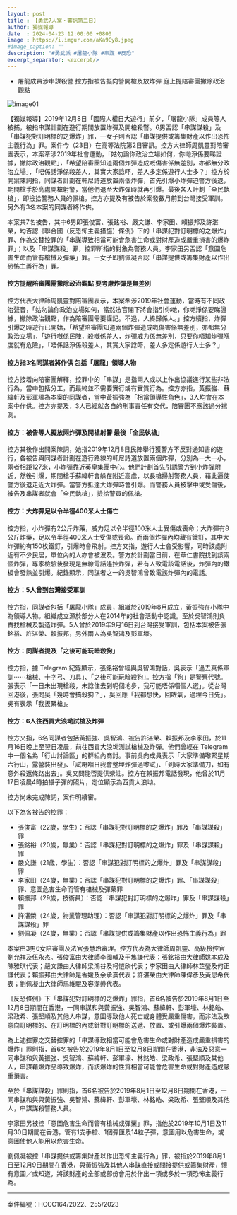 ```yaml
---
layout: post
title : 【勇武7人案・審訊第二日】
author: 獨媒報導
date  : 2024-04-23 12:00:00 +0800
image : https://i.imgur.com/aKa9Cy8.jpeg
#image_caption: ""
description: "#勇武派 #屠龍小隊 #串謀 #反恐"
excerpt_separator: <excerpt/>
---
```


- 屠龍成員涉串謀殺警 控方指被告擬向警開槍及放炸彈 庭上提陪審團撇除政治觀點

<excerpt/>

![image01](https://i.imgur.com/d3TYCAm.png)

【獨媒報導】2019年12月8日「國際人權日大遊行」前夕，「屠龍小隊」成員等人被捕，被指串謀計劃在遊行期間放置炸彈及開槍殺警。6男否認「串謀謀殺」及「串謀犯對訂明標的之爆炸」罪，一女子則否認「串謀提供或籌集財產以作出恐怖主義行為」罪。案件今（23日）在高等法院第2日審訊。控方大律師周凱靈對陪審團表示，本案牽涉2019年社會運動，「姑勿論你政治立場如何，你哋淨係要睇證據，撇除政治觀點」，「希望陪審團知道兩個炸彈造成嘅傷害係無差別，亦都無分政治立場」，「唔係話淨係殺差人，其實大家諗吓，差人多定係遊行人士多？」控方於開案陳詞指，同謀者計劃在軒尼詩道放置兩個炸彈，首先引爆小炸彈迫警方後退，期間槍手於高處開槍射警，當他們退至大炸彈時就再引爆。最後各人計劃「全民執槍」，即撿拾警務人員的佩槍。控方亦提及有被告於案發數月前到台灣接受軍訓。另外有3名本案的同謀者將作供。

本案共7名被告，其中6男即張俊富、張銘裕、嚴文謙、李家田、賴振邦及許湛榮，均否認《聯合國（反恐怖主義措施）條例》下的「串謀犯對訂明標的之爆炸」罪、作為交替控罪的「串謀導致相當可能會危害生命或對財產造成嚴重損害的爆炸罪」；以及「串謀謀殺」罪，控罪所指的對象為警務人員。李家田另否認「意圖危害生命而管有槍械及彈藥」罪。一女子即劉佩凝否認「串謀提供或籌集財產以作出恐怖主義行為」罪。

#### 控方提醒陪審團需撇除政治觀點 要考慮炸彈是無差別

控方代表大律師周凱靈對陪審團表示，本案牽涉2019年社會運動，當時有不同政治聲音，「姑勿論你政治立場如何，當然法官閣下將會指引你哋，你哋淨係要睇證據，撇除政治觀點，作為陪審團需要謹記。不過，人終歸係人。」控方續指，炸彈引爆之時遊行已開始，「希望陪審團知道兩個炸彈造成嘅傷害係無差別，亦都無分政治立場」，「遊行嘅係民陣，殺嘅係差人，炸彈威力係無差別，只要你唔知炸彈喺度就有危險」，「唔係話淨係殺差人，其實大家諗吓，差人多定係遊行人士多？」

#### 控方指3名同謀者將作供 包括「屠龍」領導人物

控方接着向陪審團解釋，控罪中的「串謀」是指兩人或以上作出協議進行某些非法行為，當中包括分工，而最終並不需要實行或有實質行為。控方亦指，黃振強、蘇緯軒及彭軍壕為本案的同謀者，當中黃振強為「相當領導性角色」，3人均會在本案中作供。控方亦提及，3人已經就各自的刑事責任有交代，陪審團不應該過分揣測。

#### 控方：被告等人擬放兩炸彈及開槍射警 最後「全民執槍」

控方其後作出開案陳詞，她指2019年12月8日民陣舉行獲警方不反對通知書的遊行，各被告與同謀者計劃在遊行路線的軒尼詩道放置兩個炸彈，分別為一大一小，兩者相距127米，小炸彈靠近英皇集團中心。他們計劃首先引誘警方到小炸彈附近，然後引爆，期間槍手蘇緯軒會躲在附近高處，以長槍掃射警務人員，藉此逼使警方後退走近大炸彈。當警方抵達大炸彈時會引爆。而警務人員被擊中或受傷後，被告及串謀者就會「全民執槍」，撿拾警員的佩槍。

#### 控方：大炸彈足以令半徑400米人士傷亡

控方指，小炸彈有2公斤炸藥，威力足以令半徑100米人士受傷或喪命；大炸彈有8公斤炸藥，足以令半徑400米人士受傷或喪命。而兩個炸彈內均藏有鐵釘，其中大炸彈約有150枚鐵釘，引爆時會飛射。控方又指，遊行人士會受影響，同時該處附近有不少民居，單位內的人亦會被波及。警方於計劃當日前，在華仁書院找到該兩個炸彈，專家檢驗後發現是無線電話遙控炸彈，若有人致電該電話後，炸彈內的鐵板會發熱並引爆。紀錄顯示，同謀者之一的吳智鴻曾致電該炸彈內的電話。

#### 控方：5人曾到台灣接受軍訓

控方指，同謀者包括「屠龍小隊」成員，組織於2019年8月成立，黃振強在小隊中為領導人物。組織成立源於部分人在2014年的社會活動中認識。至於吳智鴻則負責找槍械及製造炸彈。5人曾於2019年9月16日到台灣接受軍訓，包括本案被告張銘裕、許湛榮、賴振邦，另外兩人為吳智鴻及彭軍壕。

#### 控方：同謀者提及「之後可能玩暗殺狗」

控方指，據 Telegram 紀錄顯示，張銘裕曾經與吳智鴻對話，吳表示「過去真係軍訓⋯⋯槍械、十字弓、刀具」、「之後可能玩暗殺狗」。控方指「狗」是警察代號。張表示「一日未出現槍殺，未諗住去到呢個地步，我可能唔係嗰個人選」。從台灣回港後，張問吳「幾時會搞殺狗？」，吳回應「我都想快，回咗氣，過埋今日先」。吳有表示「我扳緊槍」。

#### 控方：6人往西貢大浪坳試槍及炸彈

控方又指，6名同謀者包括黃振強、吳智鴻、被告許湛榮、賴振邦及李家田，於11月16日晚上至翌日凌晨，前往西貢大浪坳測試槍械及炸彈。他們曾經在 Telegram 中一個名為「行山討論區」的群組內商討。事前吳向成員表示「大家準備嚟緊星期六行山，露營裝出發」、「試嘢嗰日我會整埋炸彈過嚟試」、「到時大家準備刀，如有意外殺返條路出去」。吳又問能否提供柴油。控方在賴振邦電話發現，他曾於11月17日凌晨4時拍攝子彈的照片，定位顯示為西貢大浪坳。

控方尚未完成陳詞，案件明續審。

以下為各被告的控罪：

- 張俊富（22歲，學生）：否認「串謀犯對訂明標的之爆炸」罪及「串謀謀殺」罪
- 張銘裕（20歲，無業）：否認「串謀犯對訂明標的之爆炸」罪及「串謀謀殺」罪
- 嚴文謙（21歲，學生）：否認「串謀犯對訂明標的之爆炸」罪及「串謀謀殺」罪
- 李家田（24歲，無業）：否認「串謀犯對訂明標的之爆炸」罪、「串謀謀殺」罪、意圖危害生命而管有槍械及彈藥罪
- 賴振邦（29歲，技術員）：否認「串謀犯對訂明標的之爆炸」罪及「串謀謀殺」罪
- 許湛榮（24歲，物業管理助理）：否認「串謀犯對訂明標的之爆炸」罪及「串謀謀殺」罪
- 劉佩凝（24歲，無業）：否認「串謀提供或籌集財產以作出恐怖主義行為」罪

本案由3男6女陪審團及法官張慧玲審理。控方代表為大律師周凱靈、高級檢控官劉允祥及伍永杰。張俊富由大律師李國輔及于雋謙代表；張銘裕由大律師姚本成及陳雅琪代表；嚴文謙由大律師梁鴻谷及柯愷欣代表；李家田由大律師林芷瑩及何正謙代表；賴振邦由大律師是香媛及余承熹代表；許湛榮由大律師陳偉彥及黃思希代表；劉佩凝由大律師馬維騉及容潔礬代表。

《反恐條例》下「串謀犯對訂明標的之爆炸」罪指，首6名被告於2019年8月1日至12月8日期間在香港，一同串謀和與黃振強、吳智鴻、蘇緯軒、彭軍壕、林銘皓、梁政希、張堅順及其他人串謀，意圖導致他人死亡或身體受嚴重傷害，而非法及故意向訂明標的、在訂明標的內或針對訂明標的送遞、放置、或引爆兩個爆炸裝置。

為上述控罪之交替控罪的「串謀導致相當可能會危害生命或對財產造成嚴重損害的爆炸」罪則指，首6名被告於2019年8月1日至12月8日期間在香港，非法及惡意一同串謀和與黃振強、吳智鴻、蘇緯軒、彭軍壕、林銘皓、梁政希、張堅順及其他人，串謀藉爆炸品導致爆炸，而該爆炸的性質相當可能會危害生命或對財產造成嚴重損害。

至於「串謀謀殺」罪則指，首6名被告於2019年8月1日至12月8日期間在香港，一同串謀和與與黃振強、吳智鴻、蘇緯軒、彭軍壕、林銘皓、梁政希、張堅順及其他人，串謀謀殺警務人員。

李家田另被控「意圖危害生命而管有槍械或彈藥」罪，指他於2019年10月1日及11月30日期間在香港，管有1支手槍、1個彈匣及14粒子彈，意圖用以危害生命，或意圖使他人能用以危害生命。

劉佩凝被控「串謀提供或籌集財產以作出恐怖主義行為」罪，被指於2019年8月1日至12月9日期間在香港，與黃振強及其他人串謀直接或間接提供或籌集財產，懷有意圖／或知道，將該財產的全部或部份會用於作出一項或多於一項恐怖主義行為。

---

案件編號：HCCC164/2022、255/2023
